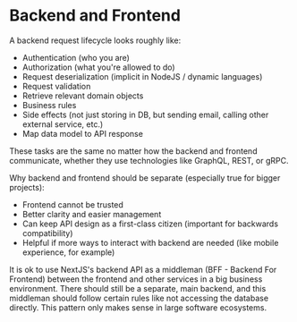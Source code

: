 # Backend and Frontend

A backend request lifecycle looks roughly like:

- Authentication (who you are)
- Authorization (what you're allowed to do)
- Request deserialization (implicit in NodeJS / dynamic languages)
- Request validation
- Retrieve relevant domain objects
- Business rules
- Side effects (not just storing in DB, but sending email, calling other external service, etc.)
- Map data model to API response

These tasks are the same no matter how the backend and frontend communicate, whether they use technologies like GraphQL, REST, or gRPC.

Why backend and frontend should be separate (especially true for bigger projects):

- Frontend cannot be trusted
- Better clarity and easier management
- Can keep API design as a first-class citizen (important for backwards compatibility)
- Helpful if more ways to interact with backend are needed (like mobile experience, for example)

It is ok to use NextJS's backend API as a middleman (BFF - Backend For Frontend) between the frontend and other services in a big business environment. There should still be a separate, main backend, and this middleman should follow certain rules like not accessing the database directly. This pattern only makes sense in large software ecosystems.
